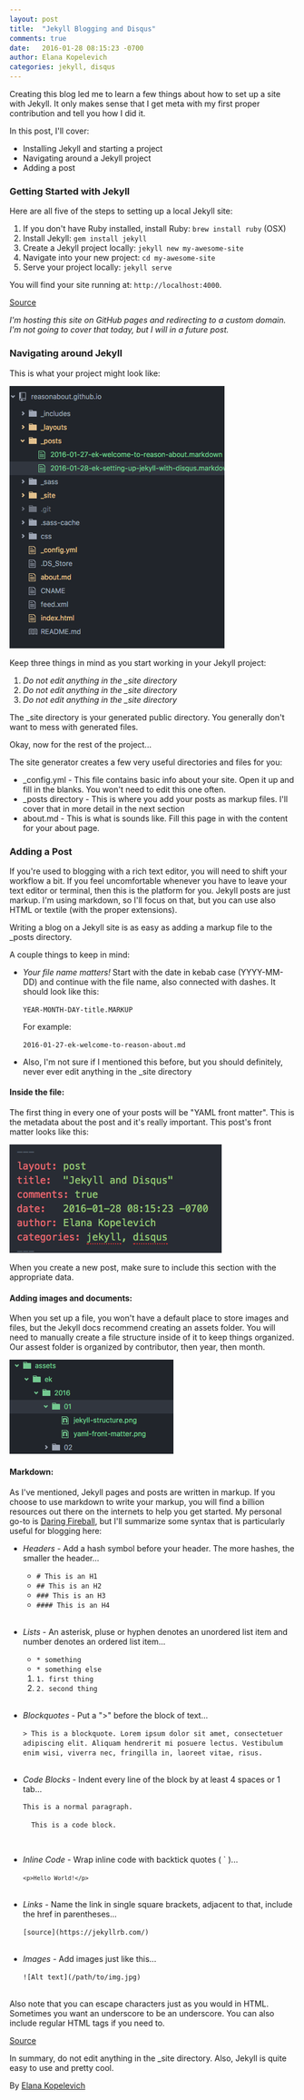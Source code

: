 ```yaml
---
layout: post
title:  "Jekyll Blogging and Disqus"
comments: true
date:   2016-01-28 08:15:23 -0700
author: Elana Kopelevich
categories: jekyll, disqus
---
```


Creating this blog led me to learn a few things about how to set up a site with Jekyll. It only makes sense that I get meta with my first proper contribution and tell you how I did it.

In this post, I'll cover:

* Installing Jekyll and starting a project
* Navigating around a Jekyll project
* Adding a post


### Getting Started with Jekyll

Here are all five of the steps to setting up a local Jekyll site:

1. If you don't have Ruby installed, install Ruby: `brew install ruby` (OSX)
2. Install Jekyll: `gem install jekyll`
3. Create a Jekyll project locally: `jekyll new my-awesome-site`
4. Navigate into your new project: `cd my-awesome-site`
5. Serve your project locally: `jekyll serve`

You will find your site running at: `http://localhost:4000`.

[Source](https://jekyllrb.com/)

*I'm hosting this site on GitHub pages and redirecting to a custom domain. I'm not going to cover that today, but I will in a future post.*


### Navigating around Jekyll

This is what your project might look like:

![Jekyll Site Structure](/assets/ek/2016/01/jekyll-structure.png)

Keep three things in mind as you start working in your Jekyll project:

1. _Do not edit anything in the \_site directory_
2. _Do not edit anything in the \_site directory_
3. _Do not edit anything in the \_site directory_

The \_site directory is your generated public directory. You generally don't want to mess with generated files.

Okay, now for the rest of the project...

The site generator creates a few very useful directories and files for you:

* \_config.yml - This file contains basic info about your site. Open it up and fill in the blanks. You won't need to edit this one often.
* \_posts directory - This is where you add your posts as markup files. I'll cover that in more detail in the next section
* about.md - This is what is sounds like. Fill this page in with the content for your about page.


### Adding a Post

If you're used to blogging with a rich text editor, you will need to shift your workflow a bit. If you feel uncomfortable whenever you have to leave your text editor or terminal, then this is the platform for you. Jekyll posts are just markup. I'm using markdown, so I'll focus on that, but you can use also HTML or textile (with the proper extensions).

Writing a blog on a Jekyll site is as easy as adding a markup file to the \_posts directory.

A couple things to keep in mind:

* _Your file name matters!_ Start with the date in kebab case (YYYY-MM-DD) and continue with the file name, also connected with dashes. It should look like this:

  `YEAR-MONTH-DAY-title.MARKUP`

  For example:

  `2016-01-27-ek-welcome-to-reason-about.md`

* Also, I'm not sure if I mentioned this before, but you should definitely, never ever edit anything in the \_site directory


#### Inside the file:

The first thing in every one of your posts will be "YAML front matter". This is the metadata about the post and it's really important. This post's front matter looks like this:

![YAML front matter](/assets/ek/2016/01/yaml-front-matter.png)

When you create a new post, make sure to include this section with the appropriate data.


#### Adding images and documents:

When you set up a file, you won't have a default place to store images and files, but the Jekyll docs recommend creating an assets folder. You will need to manually create a file structure inside of it to keep things organized. Our assest folder is organized by contributor, then year, then month.

![YAML front matter](/assets/ek/2016/01/asset-folder.png)

#### Markdown:

As I've mentioned, Jekyll pages and posts are written in markup. If you choose to use markdown to write your markup, you will find a billion resources out there on the internets to help you get started. My personal go-to is [Daring Fireball](https://daringfireball.net/projects/markdown/syntax), but I'll summarize some syntax that is particularly useful for blogging here:

* _Headers_ - Add a hash symbol before your header. The more hashes, the smaller the header...

  * `# This is an H1`
  * `## This is an H2`
  * `### This is an H3`
  * `#### This is an H4`
  <br><br>

* _Lists_ - An asterisk, pluse or hyphen denotes an unordered list item and number denotes an ordered list item...

  * `* something`
  * `* something else`

  1. `1. first thing`
  2. `2. second thing`
  <br><br>

* _Blockquotes_ - Put a ">" before the block of text...   

    `> This is a blockquote. Lorem ipsum dolor sit amet,
    consectetuer adipiscing elit. Aliquam hendrerit mi posuere lectus.
    Vestibulum enim wisi, viverra nec, fringilla in, laoreet vitae, risus.`
    <br><br>

* _Code Blocks_ - Indent every line of the block by at least 4 spaces or 1 tab...

      This is a normal paragraph.

        This is a code block.

<br>

* _Inline Code_ - Wrap inline code with backtick quotes ( \` )...

  <code>`<p>Hello World!</p>`</code>
  <br><br>

* _Links_ - Name the link in single square brackets, adjacent to that, include the href in parentheses...

  `[source](https://jekyllrb.com/)`
  <br><br>

* _Images_ - Add images just like this...   

  `![Alt text](/path/to/img.jpg)`
  <br><br>


Also note that you can escape characters just as you would in HTML. Sometimes you want an underscore to be an underscore. You can also include regular HTML tags if you need to.

[Source](http://jekyllrb.com/docs/posts/)

In summary, do not edit anything in the \_site directory. Also, Jekyll is quite easy to use and pretty cool.


By [Elana Kopelevich](https://github.com/ekopelevich)
